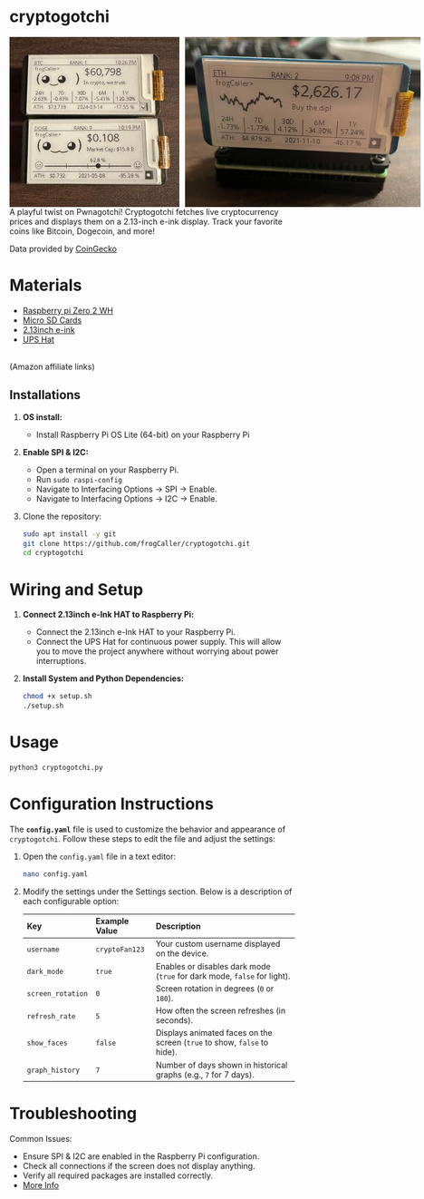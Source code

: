 # cryptogotchi

<div style="display: flex; gap: 10px;"> 
    <img src="images/crypto2.jpg" width="300">
    <img src="images/crypto3.jpg" height="300">
</div>
A playful twist on Pwnagotchi! Cryptogotchi fetches live cryptocurrency prices and displays them on a 2.13-inch e-ink display. Track your favorite coins like Bitcoin, Dogecoin, and more!

Data provided by [CoinGecko](https://www.coingecko.com/en/api)


# Materials
* [Raspberry pi Zero 2 WH](https://amzn.to/3VO7eu2)<br />
* [Micro SD Cards](https://amzn.to/4erXgWD)<br />
* [2.13inch e-ink](https://amzn.to/3WLFCX2)<br />
* [UPS Hat](https://amzn.to/4ceZp6I)<br />

<br />
(Amazon affiliate links)<br />

## **Installations**

1. **OS install:**
   - Install Raspberry Pi OS Lite (64-bit) on your Raspberry Pi <br />

2. **Enable SPI & I2C:**
   - Open a terminal on your Raspberry Pi.
   - Run `sudo raspi-config`
   - Navigate to Interfacing Options -> SPI -> Enable.
   - Navigate to Interfacing Options -> I2C -> Enable.

3. Clone the repository:
   ```bash
   sudo apt install -y git
   git clone https://github.com/frogCaller/cryptogotchi.git
   cd cryptogotchi

# Wiring and Setup
1. **Connect 2.13inch e-Ink HAT to Raspberry Pi:**
   - Connect the 2.13inch e-Ink HAT to your Raspberry Pi. <br />
   - Connect the UPS Hat for continuous power supply. This will allow you to move the project anywhere without worrying about power interruptions.

2. **Install System and Python Dependencies:**
   ```bash
   chmod +x setup.sh
   ./setup.sh

# Usage
   ```bash
   python3 cryptogotchi.py
   ```

# Configuration  Instructions  
The **`config.yaml`** file is used to customize the behavior and appearance of `cryptogotchi`. Follow these steps to edit the file and adjust the settings:
1. Open the `config.yaml` file in a text editor:
   ```bash
   nano config.yaml
2. Modify the settings under the Settings section. Below is a description of each configurable option:
   
    | Key              | Example Value      | Description                                                                 |
    |------------------|--------------------|-----------------------------------------------------------------------------|
    | `username`       | `cryptoFan123`     | Your custom username displayed on the device.                               |
    | `dark_mode`      | `true`             | Enables or disables dark mode (`true` for dark mode, `false` for light).    |
    | `screen_rotation`| `0`                | Screen rotation in degrees (`0` or `180`).                                  |
    | `refresh_rate`   | `5`                | How often the screen refreshes (in seconds).                                |
    | `show_faces`     | `false`            | Displays animated faces on the screen (`true` to show, `false` to hide).    |
    | `graph_history`  | `7`                | Number of days shown in historical graphs (e.g., `7` for 7 days).           |

   
# Troubleshooting
Common Issues:
   - Ensure SPI & I2C are enabled in the Raspberry Pi configuration.
   - Check all connections if the screen does not display anything.
   - Verify all required packages are installed correctly.
   - [More Info](https://www.waveshare.com/wiki/2.13inch_e-Paper_HAT_Manual)
